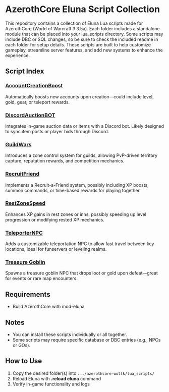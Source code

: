 # AzerothCore Eluna Script Collection

This repository contains a collection of Eluna Lua scripts made for AzerothCore (World of Warcraft 3.3.5a).
Each folder includes a standalone module that can be placed into your lua_scripts directory.
Some scripts may include DBC or SQL changes, so be sure to check the included readme in each folder for setup details.
These scripts are built to help customize gameplay, streamline server features, and add new systems to enhance the experience.


## Script Index

### [**AccountCreationBoost**](AccountCreationBoost)
Automatically boosts new accounts upon creation—could include level, gold, gear, or teleport rewards.

### [**DiscordAuctionBOT**](DiscordAuctionBOT)
Integrates in-game auction data or items with a Discord bot. Likely designed to sync item posts or player bids through Discord.

### [**GuildWars**](GuildWars)
Introduces a zone control system for guilds, allowing PvP-driven territory capture, reputation rewards, and competition mechanics.

### [**RecruitFriend**](RecruitFriend)
Implements a Recruit-a-Friend system, possibly including XP boosts, summon commands, or time-based rewards for playing together.

### [**RestZoneSpeed**](RestZoneSpeed)
Enhances XP gains in rest zones or inns, possibly speeding up level progression or modifying rested XP mechanics.

### [**TeleporterNPC**](TeleporterNPC)
Adds a customizable teleportation NPC to allow fast travel between key locations, ideal for funservers or leveling realms.

### [**Treasure Goblin**](Treasure%20Goblin)
Spawns a treasure goblin NPC that drops loot or gold upon defeat—great for events or rare map encounters.


## Requirements

- Build AzerothCore with mod-eluna



## Notes

- You can install these scripts individually or all together.
- Some scripts may require specific database or DBC entries (e.g., NPCs or GOs).



## How to Use

1. Copy the desired folder(s) into `.../azerothcore-wotlk/lua_scripts/`
2. Reload Eluna with **.reload eluna** command
3. Verify in-game functionality and logs



